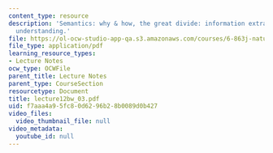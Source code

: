 ```yaml
---
content_type: resource
description: 'Semantics: why & how, the great divide: information extraction vs. text
  understanding.'
file: https://ol-ocw-studio-app-qa.s3.amazonaws.com/courses/6-863j-natural-language-and-the-computer-representation-of-knowledge-spring-2003/f7aaa4a95fc80d6296b28b0089d0b427_lecture12bw_03.pdf
file_type: application/pdf
learning_resource_types:
- Lecture Notes
ocw_type: OCWFile
parent_title: Lecture Notes
parent_type: CourseSection
resourcetype: Document
title: lecture12bw_03.pdf
uid: f7aaa4a9-5fc8-0d62-96b2-8b0089d0b427
video_files:
  video_thumbnail_file: null
video_metadata:
  youtube_id: null
---
```

